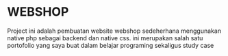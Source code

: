 # WEBSHOP
Project ini adalah pembuatan website webshop sedeherhana menggunakan native php sebagai backend dan native css. ini merupakan salah satu portofolio yang saya buat dalam belajar programing sekaligus study case
